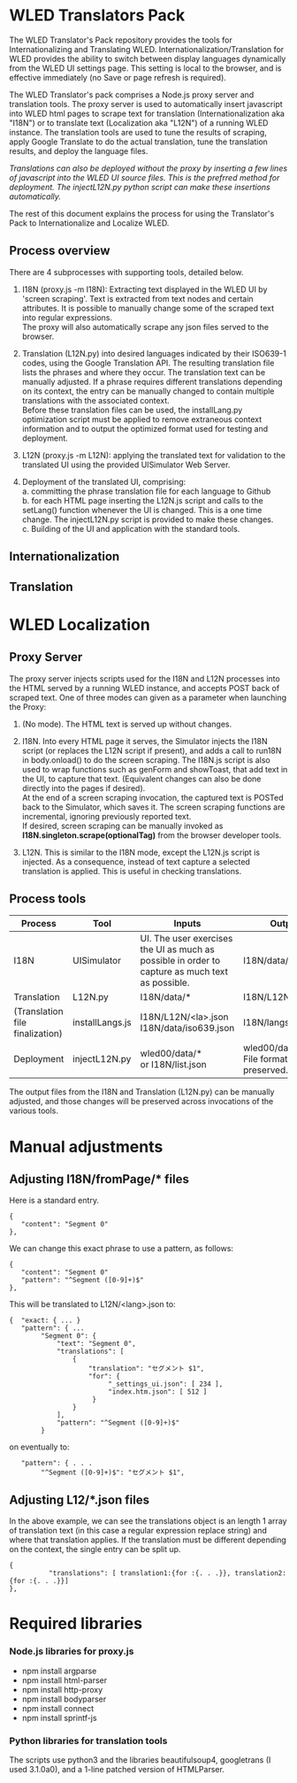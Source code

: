 # WLED Translators Pack

The WLED Translator's Pack repository provides the tools for Internationalizing and Translating WLED.
Internationalization/Translation for WLED provides the ability to switch between display languages dynamically from the WLED UI settings page.  This setting is local to the browser, and is effective immediately (no Save or page refresh is required).

The WLED Translator's pack comprises a Node.js proxy server and translation tools.
The proxy server is used to automatically insert javascript into WLED html pages to scrape text for translation (Internationalization aka "I18N") or to translate text (Localization aka "L12N") of a running WLED instance.
The translation tools are used to tune the results of scraping, apply Google Translate to do the actual translation, tune the translation results, and deploy the language files.

<i>Translations can also be deployed without the proxy by inserting a few lines of javascript into the WLED UI source files. This is the prefrred method for deployment. The injectL12N.py python script can make these insertions automatically.</i> 

The rest of this document explains the process for using the Translator's Pack to Internationalize and Localize WLED. 

## Process overview

There are 4 subprocesses with supporting tools, detailed below. 

1. I18N (proxy.js -m I18N): Extracting text displayed in the WLED UI by 'screen scraping'.  Text is extracted from text nodes and certain attributes. It is possible to manually change some of the scraped text into regular expressions.   
The proxy will also automatically scrape any json files served to the browser.

2. Translation (L12N.py) into desired languages indicated by their ISO639-1 codes, using the Google Translation API.  The resulting translation file lists the phrases and where they occur.  The translation text can be manually adjusted.  If a phrase requires different translations depending on its context, the entry can be manually changed to contain multiple translations with the associated context.   
Before these translation files can be used, the installLang.py optimization script must be applied to remove extraneous context information and to output the optimized format used for testing and deployment.

3. L12N (proxy.js -m L12N): applying the translated text for validation to the translated UI using the provided UISimulator Web Server.

4. Deployment of the translated UI, comprising:   
   a. committing the phrase translation file for each language to Github   
   b. for each HTML page inserting the L12N.js script and calls to the setLang() function whenever the UI is changed.  This is a one time change. The injectL12N.py script is provided to make these changes.   
   c. Building of the UI and application with the standard tools.


## Internationalization


## Translation


# WLED Localization

## Proxy Server
The proxy server injects scripts used for the I18N and L12N processes into the HTML served by a running WLED instance, and accepts POST back of scraped text.
One of three modes can given as a parameter when launching the Proxy:

1. (No mode).  The HTML text is served up without changes.

2. I18N.  Into every HTML page it serves, the Simulator injects the I18N script (or replaces the L12N script if present), and adds a call to run18N in body.onload() to do the screen scraping.  The I18N.js script is also used to wrap functions such as genForm and showToast, that add text in the UI, to capture that text. (Equivalent changes can also be done directly into the pages if desired).   
At the end of a screen scraping invocation, the captured text is POSTed back to the Simulator, which saves it.  The screen scraping functions are incremental, ignoring previously reported text.   
If desired, screen scraping can be manually invoked as <b>I18N.singleton.scrape(optionalTag)</b> from the browser developer tools.

3. L12N.  This is similar to the I18N mode, except the L12N.js script is injected.  As a consequence, instead of text capture a selected translation is applied. This is useful in checking translations.

 ## Process tools

 | Process | Tool | Inputs | Outputs |
 | ---     | ---  | ---    | --- |
 | I18N | UISimulator | UI.  The user exercises the UI as much as possible in order to capture as much text as possible. | I18N/data/* |
 | Translation | L12N.py | I18N/data/* | I18N/L12N/&lt;la&gt;.json |
 | (Translation file finalization) | installLangs.js | I18N/L12N/&lt;la&gt;.json<br>I18N/data/iso639.json | I18N/langs/&lt;la&gt;.json |
 | Deployment | injectL12N.py | wled00/data/*<br>or I18N/list.json | wled00/data/*<br>File formatting is preserved. | 

The output files from the I18N and Translation (L12N.py) can be manually adjusted, and those changes will be preserved across invocations of the various tools.

# Manual adjustments

## Adjusting I18N/fromPage/* files
Here is a standard entry.
```
{
   "content": "Segment 0"
},
```
We can change this exact phrase to use a pattern, as follows:
```
{
   "content": "Segment 0"
   "pattern": "^Segment ([0-9]+)$"
},
```

This will be translated to L12N/&lt;lang&gt;.json to:
```
{  "exact: { ... }
   "pattern": { ...
        "Segment 0": {
            "text": "Segment 0",
            "translations": [
                {
                    "translation": "セグメント $1",
                    "for": {
                         "_settings_ui.json": [ 234 ],
                         "index.htm.json": [ 512 ]
                     }
                }
            ],
            "pattern": "^Segment ([0-9]+)$"
        }
```

on eventually to:
```
   "pattern": { . . .
        "^Segment ([0-9]+)$": "セグメント $1",

```


## Adjusting L12/*.json files
In the above example, we can see the translations object is an length 1 array of translation text (in this case a regular expression replace string) and where that translation applies.  If the translation must be different depending on the context, the single entry can be split up. 

```
{
          "translations": [ translation1:{for :{. . .}}, translation2:{for :{. . .}}]
},
```

# Required libraries
### Node.js libraries for proxy.js
- npm install argparse
- npm install html-parser
- npm install http-proxy
- npm install bodyparser
- npm install connect
- npm install sprintf-js

### Python libraries for translation tools
The scripts use python3 and the libraries beautifulsoup4, googletrans (I used 3.1.0a0), and a 1-line patched version of HTMLParser. 

